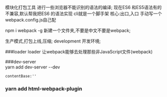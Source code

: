 模块化打包工具   进行一些浏览器不能识别的语法的编译;
现在ES6 和ES5语法有的不兼容,默认帮我把ES6 的语法实现
cli就是一个脚手架
核心:出口,入口
手动写一个webpack.config.js自己配

npm i webpack -g 
新建一个文件夹,不要是中文不要是webpack;

生产模式,打包上线,压缩;
development 开发环境;

###loader 
    loader 让webpack能够去处理那些非JavaScript文件(webpack)

###dev-server  
    yarn add dev-server --dev

    contentBase:''
### yarn add html-webpack-plugin
